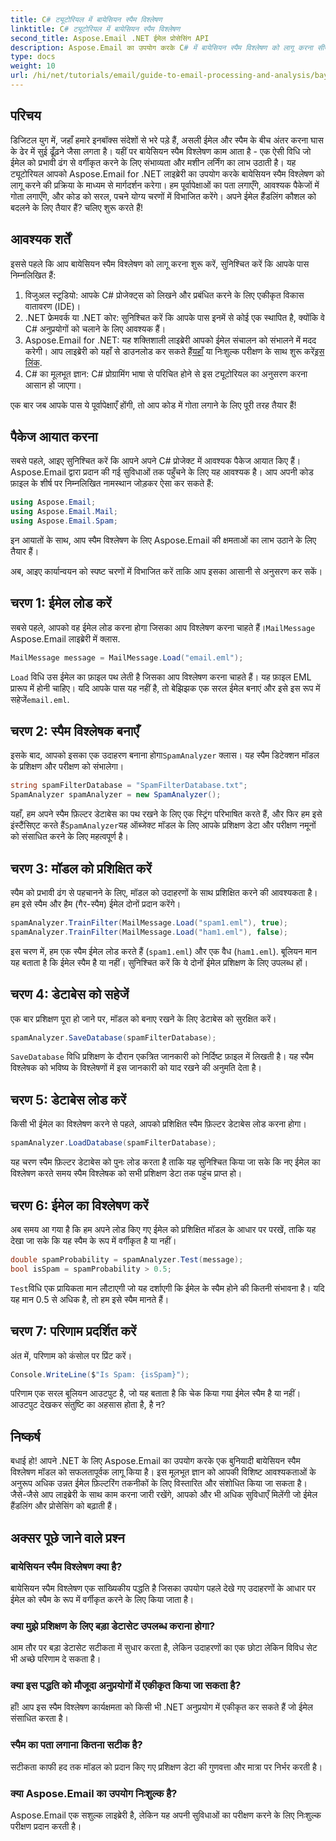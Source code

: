 ```yaml
---
title: C# ट्यूटोरियल में बायेसियन स्पैम विश्लेषण
linktitle: C# ट्यूटोरियल में बायेसियन स्पैम विश्लेषण
second_title: Aspose.Email .NET ईमेल प्रोसेसिंग API
description: Aspose.Email का उपयोग करके C# में बायेसियन स्पैम विश्लेषण को लागू करना सीखें। प्रभावी ईमेल फ़िल्टरिंग के लिए कोड अंतर्दृष्टि के साथ चरण-दर-चरण ट्यूटोरियल।
type: docs
weight: 10
url: /hi/net/tutorials/email/guide-to-email-processing-and-analysis/bayesian-spam-analysis-in-csharp/
---
```

## परिचय

डिजिटल युग में, जहाँ हमारे इनबॉक्स संदेशों से भरे पड़े हैं, असली ईमेल और स्पैम के बीच अंतर करना घास के ढेर में सुई ढूँढ़ने जैसा लगता है। यहीं पर बायेसियन स्पैम विश्लेषण काम आता है - एक ऐसी विधि जो ईमेल को प्रभावी ढंग से वर्गीकृत करने के लिए संभाव्यता और मशीन लर्निंग का लाभ उठाती है। यह ट्यूटोरियल आपको Aspose.Email for .NET लाइब्रेरी का उपयोग करके बायेसियन स्पैम विश्लेषण को लागू करने की प्रक्रिया के माध्यम से मार्गदर्शन करेगा। हम पूर्वापेक्षाओं का पता लगाएँगे, आवश्यक पैकेजों में गोता लगाएँगे, और कोड को सरल, पचने योग्य चरणों में विभाजित करेंगे। अपने ईमेल हैंडलिंग कौशल को बदलने के लिए तैयार हैं? चलिए शुरू करते हैं!

## आवश्यक शर्तें

इससे पहले कि आप बायेसियन स्पैम विश्लेषण को लागू करना शुरू करें, सुनिश्चित करें कि आपके पास निम्नलिखित हैं:

1. विजुअल स्टूडियो: आपके C# प्रोजेक्ट्स को लिखने और प्रबंधित करने के लिए एकीकृत विकास वातावरण (IDE)।
2. .NET फ्रेमवर्क या .NET कोर: सुनिश्चित करें कि आपके पास इनमें से कोई एक स्थापित है, क्योंकि वे C# अनुप्रयोगों को चलाने के लिए आवश्यक हैं।
3.  Aspose.Email for .NET: यह शक्तिशाली लाइब्रेरी आपको ईमेल संचालन को संभालने में मदद करेगी। आप लाइब्रेरी को यहाँ से डाउनलोड कर सकते हैं[यहाँ](https://releases.aspose.com/email/net/) या निःशुल्क परीक्षण के साथ शुरू करें[इस लिंक](https://releases.aspose.com/).
4. C# का मूलभूत ज्ञान: C# प्रोग्रामिंग भाषा से परिचित होने से इस ट्यूटोरियल का अनुसरण करना आसान हो जाएगा।

एक बार जब आपके पास ये पूर्वापेक्षाएँ होंगी, तो आप कोड में गोता लगाने के लिए पूरी तरह तैयार हैं!

## पैकेज आयात करना

सबसे पहले, आइए सुनिश्चित करें कि आपने अपने C# प्रोजेक्ट में आवश्यक पैकेज आयात किए हैं। Aspose.Email द्वारा प्रदान की गई सुविधाओं तक पहुँचने के लिए यह आवश्यक है। आप अपनी कोड फ़ाइल के शीर्ष पर निम्नलिखित नामस्थान जोड़कर ऐसा कर सकते हैं:

```csharp
using Aspose.Email;
using Aspose.Email.Mail;
using Aspose.Email.Spam;
```

इन आयातों के साथ, आप स्पैम विश्लेषण के लिए Aspose.Email की क्षमताओं का लाभ उठाने के लिए तैयार हैं।

अब, आइए कार्यान्वयन को स्पष्ट चरणों में विभाजित करें ताकि आप इसका आसानी से अनुसरण कर सकें।

## चरण 1: ईमेल लोड करें

 सबसे पहले, आपको वह ईमेल लोड करना होगा जिसका आप विश्लेषण करना चाहते हैं।`MailMessage` Aspose.Email लाइब्रेरी में क्लास. 

```csharp
MailMessage message = MailMessage.Load("email.eml");
```

`Load` विधि उस ईमेल का फ़ाइल पथ लेती है जिसका आप विश्लेषण करना चाहते हैं। यह फ़ाइल EML प्रारूप में होनी चाहिए। यदि आपके पास यह नहीं है, तो बेझिझक एक सरल ईमेल बनाएं और इसे इस रूप में सहेजें`email.eml`.

## चरण 2: स्पैम विश्लेषक बनाएँ

 इसके बाद, आपको इसका एक उदाहरण बनाना होगा`SpamAnalyzer` क्लास। यह स्पैम डिटेक्शन मॉडल के प्रशिक्षण और परीक्षण को संभालेगा।

```csharp
string spamFilterDatabase = "SpamFilterDatabase.txt";
SpamAnalyzer spamAnalyzer = new SpamAnalyzer();
```

 यहाँ, हम अपने स्पैम फ़िल्टर डेटाबेस का पथ रखने के लिए एक स्ट्रिंग परिभाषित करते हैं, और फिर हम इसे इंस्टैंसिएट करते हैं`SpamAnalyzer`यह ऑब्जेक्ट मॉडल के लिए आपके प्रशिक्षण डेटा और परीक्षण नमूनों को संसाधित करने के लिए महत्वपूर्ण है।

## चरण 3: मॉडल को प्रशिक्षित करें

स्पैम को प्रभावी ढंग से पहचानने के लिए, मॉडल को उदाहरणों के साथ प्रशिक्षित करने की आवश्यकता है। हम इसे स्पैम और हैम (गैर-स्पैम) ईमेल दोनों प्रदान करेंगे।

```csharp
spamAnalyzer.TrainFilter(MailMessage.Load("spam1.eml"), true);
spamAnalyzer.TrainFilter(MailMessage.Load("ham1.eml"), false);
```

इस चरण में, हम एक स्पैम ईमेल लोड करते हैं (`spam1.eml`) और एक वैध (`ham1.eml`). बूलियन मान यह बताता है कि ईमेल स्पैम है या नहीं। सुनिश्चित करें कि ये दोनों ईमेल प्रशिक्षण के लिए उपलब्ध हों।

## चरण 4: डेटाबेस को सहेजें

एक बार प्रशिक्षण पूरा हो जाने पर, मॉडल को बनाए रखने के लिए डेटाबेस को सुरक्षित करें।

```csharp
spamAnalyzer.SaveDatabase(spamFilterDatabase);
```

`SaveDatabase` विधि प्रशिक्षण के दौरान एकत्रित जानकारी को निर्दिष्ट फ़ाइल में लिखती है। यह स्पैम विश्लेषक को भविष्य के विश्लेषणों में इस जानकारी को याद रखने की अनुमति देता है।

## चरण 5: डेटाबेस लोड करें

किसी भी ईमेल का विश्लेषण करने से पहले, आपको प्रशिक्षित स्पैम फ़िल्टर डेटाबेस लोड करना होगा।

```csharp
spamAnalyzer.LoadDatabase(spamFilterDatabase);
```

यह चरण स्पैम फ़िल्टर डेटाबेस को पुनः लोड करता है ताकि यह सुनिश्चित किया जा सके कि नए ईमेल का विश्लेषण करते समय स्पैम विश्लेषक को सभी प्रशिक्षण डेटा तक पहुंच प्राप्त हो।

## चरण 6: ईमेल का विश्लेषण करें

अब समय आ गया है कि हम अपने लोड किए गए ईमेल को प्रशिक्षित मॉडल के आधार पर परखें, ताकि यह देखा जा सके कि यह स्पैम के रूप में वर्गीकृत है या नहीं। 

```csharp
double spamProbability = spamAnalyzer.Test(message);
bool isSpam = spamProbability > 0.5;
```

`Test`विधि एक प्रायिकता मान लौटाएगी जो यह दर्शाएगी कि ईमेल के स्पैम होने की कितनी संभावना है। यदि यह मान 0.5 से अधिक है, तो हम इसे स्पैम मानते हैं।

## चरण 7: परिणाम प्रदर्शित करें

अंत में, परिणाम को कंसोल पर प्रिंट करें।

```csharp
Console.WriteLine($"Is Spam: {isSpam}");
```

परिणाम एक सरल बूलियन आउटपुट है, जो यह बताता है कि चेक किया गया ईमेल स्पैम है या नहीं। आउटपुट देखकर संतुष्टि का अहसास होता है, है न?

## निष्कर्ष

बधाई हो! आपने .NET के लिए Aspose.Email का उपयोग करके एक बुनियादी बायेसियन स्पैम विश्लेषण मॉडल को सफलतापूर्वक लागू किया है। इस मूलभूत ज्ञान को आपकी विशिष्ट आवश्यकताओं के अनुरूप अधिक उन्नत ईमेल फ़िल्टरिंग तकनीकों के लिए विस्तारित और संशोधित किया जा सकता है। जैसे-जैसे आप लाइब्रेरी के साथ काम करना जारी रखेंगे, आपको और भी अधिक सुविधाएँ मिलेंगी जो ईमेल हैंडलिंग और प्रोसेसिंग को बढ़ाती हैं।

## अक्सर पूछे जाने वाले प्रश्न 

### बायेसियन स्पैम विश्लेषण क्या है?
बायेसियन स्पैम विश्लेषण एक सांख्यिकीय पद्धति है जिसका उपयोग पहले देखे गए उदाहरणों के आधार पर ईमेल को स्पैम के रूप में वर्गीकृत करने के लिए किया जाता है।

### क्या मुझे प्रशिक्षण के लिए बड़ा डेटासेट उपलब्ध कराना होगा?
आम तौर पर बड़ा डेटासेट सटीकता में सुधार करता है, लेकिन उदाहरणों का एक छोटा लेकिन विविध सेट भी अच्छे परिणाम दे सकता है।

### क्या इस पद्धति को मौजूदा अनुप्रयोगों में एकीकृत किया जा सकता है?
हाँ! आप इस स्पैम विश्लेषण कार्यक्षमता को किसी भी .NET अनुप्रयोग में एकीकृत कर सकते हैं जो ईमेल संसाधित करता है।

### स्पैम का पता लगाना कितना सटीक है?
सटीकता काफी हद तक मॉडल को प्रदान किए गए प्रशिक्षण डेटा की गुणवत्ता और मात्रा पर निर्भर करती है।

### क्या Aspose.Email का उपयोग निःशुल्क है?
Aspose.Email एक सशुल्क लाइब्रेरी है, लेकिन यह अपनी सुविधाओं का परीक्षण करने के लिए निःशुल्क परीक्षण प्रदान करती है।
